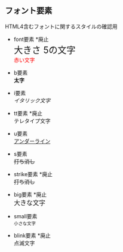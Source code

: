 ## フォント要素

HTML4含むフォントに関するスタイルの確認用  

- font要素 *廃止  
<font size=5>大きさ 5の文字</font>  
<font color="red">赤い文字</font>

- b要素  
<b>太字</b>

- i要素  
<i>イタリック文字</i>

- tt要素 *廃止  
<tt>テレタイプ文字</tt>

- u要素  
<u>アンダーライン</u> 

- s要素  
<s>打ち消し</s>

- strike要素  *廃止  
<strike>打ち消し</strike>

- big要素 *廃止  
<big>大きな文字</big>

- small要素  
<small>小さな文字</small>

- blink要素 *廃止  
<blink>点滅文字</blink>
